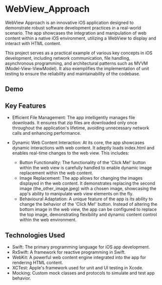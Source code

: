 
# WebView_Approach

WebView Approach is an innovative iOS application designed to demonstrate robust software development practices in a real-world scenario. The app showcases the integration and manipulation of web content within a native iOS environment, utilizing a WebView to display and interact with HTML content.

This project serves as a practical example of various key concepts in iOS development, including network communication, file handling, asynchronous programming, and architectural patterns such as MVVM (Model-View-ViewModel). It also exemplifies the implementation of unit testing to ensure the reliability and maintainability of the codebase.
## Demo




## Key Features

- Efficient File Management: The app intelligently manages file downloads. It ensures that zip files are downloaded only once throughout the application's lifetime, avoiding unnecessary network calls and enhancing performance.

- Dynamic Web Content Interaction: At its core, the app showcases dynamic interactions with web content. It adeptly loads index.html and enables real-time changes to the web view. This includes:

    - Button Functionality: The functionality of the 'Click Me!' button within the web view is carefully handled to enable dynamic image replacement within the web content.
    - Image Replacement: The app allows for changing the images displayed in the web content. It demonstrates replacing the second image (the_other_image.jpeg) with a chosen image, showcasing the app's ability to manipulate web view elements on the fly.
    - Behavioural Adaptation: A unique feature of the app is its ability to change the behavior of the 'Click Me!' button. Instead of altering the bottom image in the web view, the app can be configured to replace the top image, demonstrating flexibility and dynamic content control within the web environment.
## Technologies Used

- Swift: The primary programming language for iOS app development.
- RxSwift: A framework for reactive programming in Swift.
- WebKit: A powerful web content engine integrated into the app for rendering HTML content.
- XCTest: Apple's framework used for unit and UI testing in Xcode.
- Mocking: Custom mock classes and protocols to simulate and test app behavior.